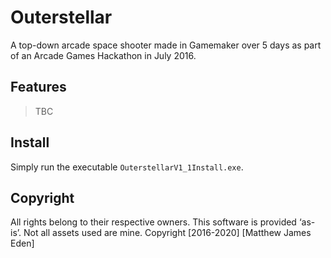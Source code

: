 # Outerstellar
A top-down arcade space shooter made in Gamemaker over 5 days as part of an Arcade Games Hackathon in July 2016.

## Features
> TBC

## Install
Simply run the executable `OuterstellarV1_1Install.exe`.

## Copyright
All rights belong to their respective owners. This software is provided ‘as-is’. Not all assets used are mine.
Copyright [2016-2020] [Matthew James Eden]
